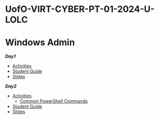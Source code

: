 # UofO-VIRT-CYBER-PT-01-2024-U-LOLC


# Windows Admin

**_Day1_**
- [Activities](https://git.bootcampcontent.com/University-of-Oregon/UofO-VIRT-CYBER-PT-01-2024-U-LOLC/-/tree/main/07-Windows-Administration-and-Hardening/1/Activities?ref_type=heads)
- [Student Guide](https://git.bootcampcontent.com/University-of-Oregon/UofO-VIRT-CYBER-PT-01-2024-U-LOLC/-/blob/main/07-Windows-Administration-and-Hardening/1/StudentGuide.md?ref_type=heads)
- [Slides](https://docs.google.com/presentation/d/1zxa5Y1sXPUSlTGig7oPq-rvgMfW7C7e3KIY46kO-zQU/edit#slide=id.g104f71ac7a5_0_1236)

**_Day2_**
- [Activities](https://git.bootcampcontent.com/University-of-Oregon/UofO-VIRT-CYBER-PT-01-2024-U-LOLC/-/tree/main/07-Windows-Administration-and-Hardening/2/Activities?ref_type=heads)
    - [Common PowerShell Commands](https://git.bootcampcontent.com/University-of-Oregon/UofO-VIRT-CYBER-PT-01-2024-U-LOLC/-/blob/main/07-Windows-Administration-and-Hardening/2/CheatSheet.md?ref_type=heads)
- [Student Guide](https://git.bootcampcontent.com/University-of-Oregon/UofO-VIRT-CYBER-PT-01-2024-U-LOLC/-/blob/main/07-Windows-Administration-and-Hardening/2/StudentGuide.md?ref_type=heads)
- [Slides](https://docs.google.com/presentation/d/1uXLj7TmygvPGi7-bPqVO1DvLipiIiXOemZtEcF8alVo/edit#slide=id.g104ed13abc5_0_1206)
